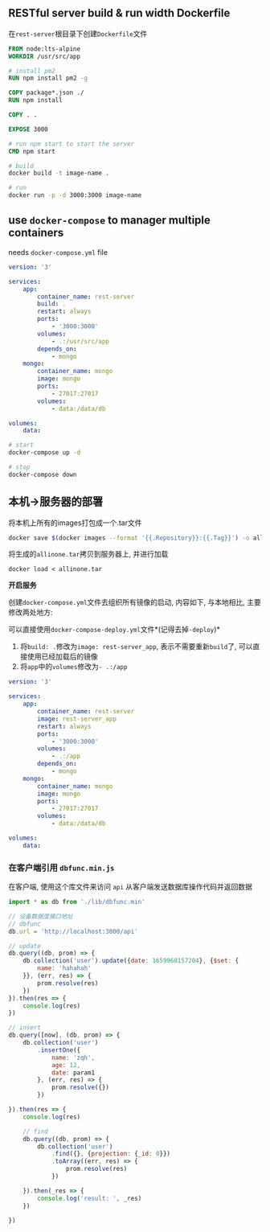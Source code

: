 ## RESTful server build & run width Dockerfile

在`rest-server`根目录下创建`Dockerfile`文件

```Dockerfile
FROM node:lts-alpine
WORKDIR /usr/src/app

# install pm2
RUN npm install pm2 -g

COPY package*.json ./
RUN npm install

COPY . .

EXPOSE 3000

# run npm start to start the server
CMD npm start
```

```bash
# build
docker build -t image-name .

# run
docker run -p -d 3000:3000 image-name
```

## use `docker-compose` to manager multiple containers

needs `docker-compose.yml` file

```yml
version: '3'

services:
    app:
        container_name: rest-server
        build: .
        restart: always
        ports:
            - '3000:3000'
        volumes:
            - .:/usr/src/app
        depends_on:
            - mongo
    mongo:
        container_name: mongo
        image: mongo
        ports:
            - 27017:27017
        volumes:
            - data:/data/db

volumes:
    data:
```

```bash
# start
docker-compose up -d

# stop
docker-compose down
```

## 本机->服务器的部署

将本机上所有的images打包成一个.tar文件

```bash
docker save $(docker images --format '{{.Repository}}:{{.Tag}}') -o allinone.tar
```

将生成的`allinone.tar`拷贝到服务器上, 并进行加载

```base
docker load < allinone.tar
```

**开启服务**

创建`docker-compose.yml`文件去组织所有镜像的启动, 内容如下, 与本地相比, 主要修改两处地方:

可以直接使用`docker-compose-deploy.yml`文件*(记得去掉`-deploy`)*

1. 将`build: .`修改为`image: rest-server_app`, 表示不需要重新`build`了, 可以直接使用已经加载后的镜像
2. 将`app`中的`volumes`修改为`- .:/app`

```yml
version: '3'

services:
    app:
        container_name: rest-server
        image: rest-server_app
        restart: always
        ports:
            - '3000:3000'
        volumes:
            - .:/app
        depends_on:
            - mongo
    mongo:
        container_name: mongo
        image: mongo
        ports:
            - 27017:27017
        volumes:
            - data:/data/db

volumes:
    data:
```

### 在客户端引用 `dbfunc.min.js`

在客户端, 使用这个库文件来访问 `api` 从客户端发送数据库操作代码并返回数据

```js
import * as db from './lib/dbfunc.min'

// 设备数据度接口地址
// dbfunc
db.url = 'http://localhost:3000/api'

// update
db.query((db, prom) => {
    db.collection('user').update({date: 1659968157204}, {$set: {
        name: 'hahahah'
    }}, (err, res) => {
        prom.resolve(res)
    })
}).then(res => {
    console.log(res)
})

// insert
db.query([now], (db, prom) => {
    db.collection('user')
        .insertOne({
            name: 'zqh',
            age: 12,
            date: param1
        }, (err, res) => {
            prom.resolve({})
        })

}).then(res => {
    console.log(res)

    // find
    db.query((db, prom) => { 
        db.collection('user')
            .find({}, {projection: {_id: 0}})
            .toArray((err, res) => {
                prom.resolve(res)
            })

    }).then(_res => {
        console.log('result: ', _res)
    })

})
```
